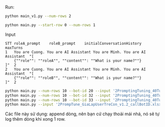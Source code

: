 Run:
```bash
python main_v1.py --num-rows 2
```

```bash
python main.py --start-row 0 --num-rows 1
```

Input 
```
STT	roleA_prompt	roleB_prompt	initialConversationHistory	maxTurns
1	You are Cuong. You are AI Assistant	You are Minh. You are AI Assistant	"[
    {""role"": ""roleA"", ""content"": ""What is your name?""}
]"	2
2	You are Cuong. You are AI Assistant	You are Minh. You are AI Assistant	"[
    {""role"": ""roleB"", ""content"": ""What is your name?""}
]"	2

```


```bash
python main.py --num-rows 10 --bot-id 20 --input '2PromptingTuning_40Turns.xlsx' --output 'id20.xlsx'
python main.py --num-rows 10 --bot-id 32 --input '2PromptingTuning_40Turns.xlsx' --output 'id32.xlsx'
python main.py --num-rows 10 --bot-id 33 --input '2PromptingTuning_40Turns.xlsx' --output 'id33.xlsx'
python main.py --input '2PrompTune_GiaLapUserTreCon_v1.2_callBotID.xlsx' --output 'id105.xlsx'  --bot-id 105 --start-row 10 --num-rows 10
```

Các file này sử dụng: append dòng, nên bạn cứ chạy thoải mái nhá, nó sẽ tự log thêm dòng khi xong 1 row. 